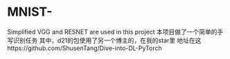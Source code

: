 # MNIST-
Simplified VGG and RESNET are used in this project
本项目做了一个简单的手写识别任务
其中，d21的包使用了另一个博主的，在我的star里
地址在这https://github.com/ShusenTang/Dive-into-DL-PyTorch

